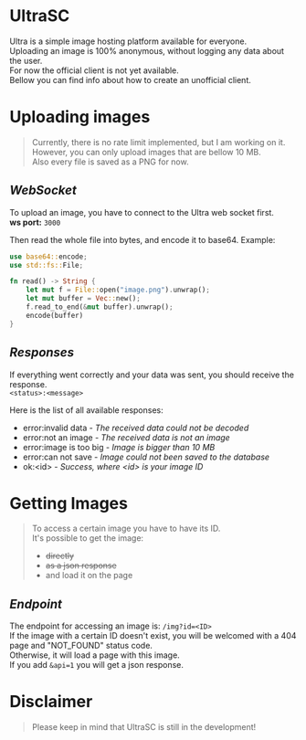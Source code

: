 # UltraSC

Ultra is a simple image hosting platform available for everyone. <br>
Uploading an image is 100% anonymous, without logging any data about the user. <br>
For now the official client is not yet available. <br>
Bellow you can find info about how to create an unofficial client.


# Uploading images
> Currently, there is no rate limit implemented, but I am working on it. <br>
> However, you can only upload images that are bellow 10 MB. <br>
> Also every file is saved as a PNG for now.

## _WebSocket_
To upload an image, you have to connect to the Ultra web socket first. <br>
**ws port:** `3000`

Then read the whole file into bytes, and encode it to base64. Example:
```rust
use base64::encode;
use std::fs::File;

fn read() -> String {
    let mut f = File::open("image.png").unwrap();
    let mut buffer = Vec::new();
    f.read_to_end(&mut buffer).unwrap();
    encode(buffer)
}
```

## _Responses_

If everything went correctly and your data was sent, you should receive the response. <br>
`<status>:<message>`

Here is the list of all available responses:
- error:invalid data        - *The received data could not be decoded*
- error:not an image        - *The received data is not an image*
- error:image is too big    - *Image is bigger than 10 MB*
- error:can not save        - *Image could not been saved to the database*
- ok:&lt;id&gt;             - *Success, where &lt;id&gt; is your image ID*


# Getting Images
> To access a certain image you have to have its ID. <br>
> It's possible to get the image:
> -  ~~directly~~
> -  ~~as a json response~~
> -  and load it on the page

## _Endpoint_
The endpoint for accessing an image is: `/img?id=<ID>` <br>
If the image with a certain ID doesn't exist, you will be welcomed with a 404 page and "NOT_FOUND" status code. <br>
Otherwise, it will load a page with this image. <br>
If you add `&api=1` you will get a json response.


# Disclaimer
> Please keep in mind that UltraSC is still in the development! <br>
